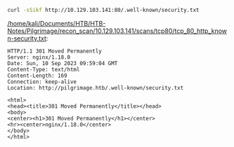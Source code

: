 ```bash
curl -sSikf http://10.129.103.141:80/.well-known/security.txt
```

[/home/kali/Documents/HTB/HTB-Notes/Pilgrimage/recon_scan/10.129.103.141/scans/tcp80/tcp_80_http_known-security.txt](file:///home/kali/Documents/HTB/HTB-Notes/Pilgrimage/recon_scan/10.129.103.141/scans/tcp80/tcp_80_http_known-security.txt):

```
HTTP/1.1 301 Moved Permanently
Server: nginx/1.18.0
Date: Sun, 10 Sep 2023 09:59:04 GMT
Content-Type: text/html
Content-Length: 169
Connection: keep-alive
Location: http://pilgrimage.htb/.well-known/security.txt

<html>
<head><title>301 Moved Permanently</title></head>
<body>
<center><h1>301 Moved Permanently</h1></center>
<hr><center>nginx/1.18.0</center>
</body>
</html>

```
